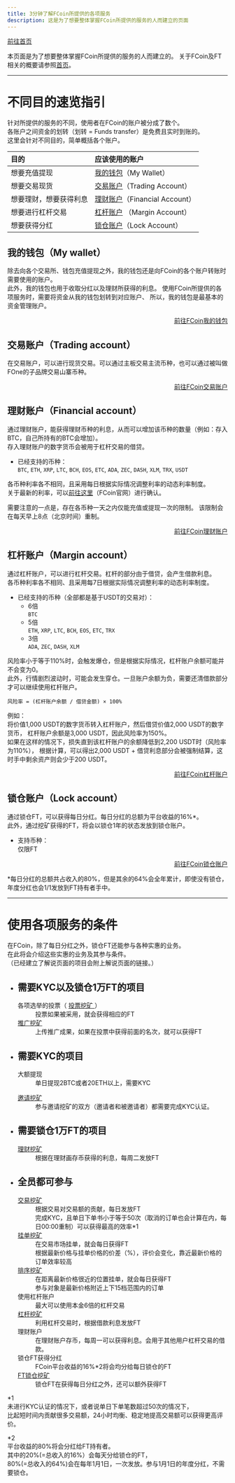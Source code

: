 ```yaml
---
title: 3分钟了解FCoin所提供的各项服务
description: 这是为了想要整体掌握FCoin所提供的服务的人而建立的页面
---
```


[前往首页](./)


本页面是为了想要整体掌握FCoin所提供的服务的人而建立的。
关于FCoin及FT相关的概要请参照[首页](./)。

---

# 不同目的速览指引

针对所提供的服务的不同，使用者在FCoin的账户被分成了数个。  
各账户之间资金的划转（划转 = Funds transfer）是免费且实时到账的。  
这里会针对不同目的，简单概括各个账户。  

| 目的        | 应该使用的账户          | 
|:-------------|:------------------|
| 想要充值提现 | [我的钱包](#我的钱包my-wallet)（My Wallet） | 
| 想要交易现货 | [交易账户](#交易账户trading-account)（Trading Account） | 
| 想要理财，想要获得利息 | [理财账户](#理财账户financial-account)（Financial Account） | 
| 想要进行杠杆交易 | [杠杆账户](#杠杆账户margin-account) （Margin Account）|
| 想要获得分红 | [锁仓账户](#锁仓账户lock-account)（Lock Account） |

  
## 我的钱包（My wallet）
除去向各个交易所、钱包充值提现之外，我的钱包还是向FCoin的各个账户转账时需要使用的账户。  
此外，我的钱包也用于收取分红以及理财所获得的利息。
使用FCoin所提供的各项服务时，需要将资金从我的钱包划转到对应账户、
所以，我的钱包是最基本的资金管理账户。  

<div style="text-align: right;">
    <a href="https://exchange.fcoin.com/finance/assets" target="_brank">前往FCoin我的钱包</a>  
</div>
      
    
## 交易账户（Trading account）
在交易账户，可以进行现货交易。可以通过主板交易主流币种，也可以通过被叫做FOne的子品牌交易山寨币种。

<div style="text-align: right;">
    <a href="https://exchange.fcoin.com/finance/exchange" target="_brank">前往FCoin交易账户</a>  
</div>  
    
## 理财账户（Financial account）
通过理财账户，能获得理财币种的利息，从而可以增加该币种的数量（例如：存入BTC，自己所持有的BTC会增加）。  
存入理财账户的数字货币会被用于杠杆交易的借贷。
    
- 已经支持的币种：  
    `BTC`, `ETH`, `XRP`, `LTC`, `BCH`, `EOS`, `ETC`, `ADA`, `ZEC`, `DASH`, `XLM`, `TRX`, `USDT`

各币种利率各不相同，且采用每日根据实际情况调整利率的动态利率制度。  
关于最新的利率，可以<a href="https://www.fcoin.com/finance" target="_brank">前往这里</a>（FCoin官网）进行确认。    
  
需要注意的一点是，存在各币种一天之内仅能充值或提现一次的限制。
该限制会在每天早上8点（北京时间）重制。

<div style="text-align: right;">
    <a href="https://exchange.fcoin.com/finance/financial" target="_brank">前往FCoin理财账户</a>  
</div>  
    
## 杠杆账户（Margin account）
通过杠杆账户，可以进行杠杆交易。杠杆的部分由于借贷，会产生借款利息。  
各币种利率各不相同、且采用每7日根据实际情况调整利率的动态利率制度。

- 已经支持的币种（全部都是基于USDT的交易对）：
    - 6倍  
        `BTC`
    - 5倍  
        `ETH`, `XRP`, `LTC`, `BCH`, `EOS`, `ETC`, `TRX`
    - 3倍  
        `ADA`, `ZEC`, `DASH`, `XLM`  

风险率小于等于110%时，会触发爆仓，但是根据实际情况，杠杆账户余额可能并不会变为0。  
此外，行情剧烈波动时，可能会发生穿仓。一旦账户余额为负，需要还清借款部分才可以继续使用杠杆账户。

```
风险率 = (杠杆账户余额 / 借贷金额) × 100%
```

例如：  
将价值1,000 USDT的数字货币转入杠杆账户，然后借贷价值2,000 USDT的数字货币，
杠杆账户余额是3,000 USDT，因此风险率为150%。  
如果在这样的情况下，损失直到该杠杆账户的余额降低到2,200 USDT时（风险率为110%），
根据计算，可以得出2,000 USDT + 借贷利息部分会被强制结算，这时手中剩余资产则会少于200 USDT。

<div style="text-align: right;">
    <a href="https://exchange.fcoin.com/finance/margin" target="_brank">前往FCoin杠杆账户</a>  
</div>  

## 锁仓账户（Lock account）
通过锁仓FT，可以获得每日分红。每日分红的总额为平台收益的16%*。  
此外，通过挖矿获得的FT，将会以锁仓1年的状态发放到锁仓账户。  

- 支持币种：  
    仅限FT

<div style="text-align: right;">
    <a href="https://exchange.fcoin.com/finance/lock" target="_brank">前往FCoin锁仓账户</a>  
</div>

*每日分红的总额共占收入的80%，但是其余的64%会全年累计，即使没有锁仓，年度分红也会1/1发放到FT持有者手中。
      

---

# 使用各项服务的条件

在FCoin，除了每日分红之外，锁仓FT还能参与各种实惠的业务。   
在此将会介绍这些实惠的业务及其参与条件。  
（已经建立了解说页面的项目会附上解说页面的链接。）

- ## 需要KYC以及锁仓1万FT的项目  

    <dl>
        <dt>
            各项选举的投票（
            <a href="./about-mining.html#投票挖矿-mining-currencies-voting" target="_brank">
                投票挖矿
            </a>）
        </dt>
        <dd>投票如果被采用，就会获得相应的FT</dd>
        <dt>
            <a href="./about-mining.html#推广挖矿-promotion-mining-pr-mining" target="_brank">
                推广挖矿
            </a>
        </dt>
        <dd>上传推广成果，如果在投票中获得前面的名次，就可以获得FT</dd>
    </dl>

- ## 需要KYC的项目  

    <dl>
        <dt>大额提现</dt>
        <dd>单日提现2BTC或者20ETH以上，需要KYC</dd>
    </dl>
    <dl>
        <dt>
            <a href="./about-mining.html#邀请挖矿-inviting-mining" target="_brank">
                邀请挖矿
            </a>
        </dt>
        <dd>
            参与邀请挖矿的双方（邀请者和被邀请者）都需要完成KYC认证。
        </dd>
    </dl>

- ## 需要锁仓1万FT的项目  

    <dl>
        <dt>
            <a href="./about-mining.html#理财挖矿-financial-mining" target="_brank">
                理财挖矿
            </a>
        </dt>
        <dd>
            根据在理财画存币获得的利息，每周二发放FT
        </dd>
    </dl>

- ## 全员都可参与  

    <dl>
        <dt>
            <a href="./about-mining.html#交易挖矿-trade-mining-trading-as-mining" target="_brank">
                交易挖矿
            </a>
        </dt>
        <dd>
            根据交易对交易额的贡献，每日发放FT
        </dd>
        <dd>
        完成KYC，且单日下单书小于等于50次（取消的订单也会计算在内，每日00:00重制）可以获得最高的效率*1
        </dd>
        <dt>
            <a href="./about-mining.html#挂单挖矿-limit-order-mining-place-order-mining" target="_brank">
                挂单挖矿
            </a>
        </dt>
        <dd>
            在交易市场挂单，就会每日获得FT
        </dd>
        <dd>
            根据最新价格与挂单价格的价差（%），评价会变化，靠近最新价格的订单效率较高
        </dd>
        <dt>
            <a href="./about-mining.html#排序挖矿-sorting-mining" target="_brank">
                排序挖矿
            </a>
        </dt>
        <dd>
            在距离最新价格很近的位置挂单，就会每日获得FT
        </dd>
        <dd>
            参与对象是最新价格附近上下15档范围内的订单
        </dd>
        <dt>
            使用杠杆账户
        </dt>
        <dd>
            最大可以使用本金6倍的杠杆交易
        </dd>
        <dt>
            <a href="./about-mining.html#杠杆挖矿-lending-as-mining-leverage-mining" target="_brank">
                杠杆挖矿
            </a>
        </dt>
        <dd>
            利用杠杆交易时，根据借款利息发放FT
        </dd>
        <dt>
            理财账户
        </dt>
        <dd>
            在理财账户存币，每周一可以获得利息。会用于其他用户杠杆交易的借款。
        </dd>
        <dt>
            锁仓FT获得分红
        </dt>
        <dd>
            FCoin平台收益的16%*2将会均分给每日锁仓的FT
        </dd>
        <dt>
            <a href="./about-mining.html#ft锁仓挖矿-lockup-mining" target="_brank">
                FT锁仓挖矿
            </a>
        </dt>
        <dd>
            锁仓FT在获得每日分红之外，还可以额外获得FT
        </dd>
    </dl>

*1  
未进行KYC认证的情况下，或者说单日下单笔数超过50次的情况下，  
比起短时间内贡献很多交易额，24小时均衡、稳定地提高交易额可以获得更高评价。  

*2  
平台收益的80%将会分红给FT持有者。  
其中的20%(=总收入的16%）会每天分给锁仓的FT，  
80%(=总收入的64%)会在每年1月1日，一次发放。参与1月1日的年度分红，不需要锁仓。


